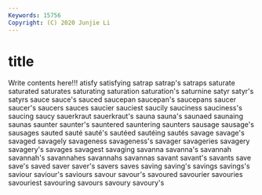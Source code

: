 ```yaml
---
Keywords: 15756
Copyright: (C) 2020 Junjie Li
---
```


# title

Write contents here!!!
atisfy 
satisfying 
satrap 
satrap's 
satraps 
saturate 
saturated 
saturates 
saturating 
saturation
saturation's 
saturnine 
satyr 
satyr's 
satyrs 
sauce 
sauce's 
sauced 
saucepan 
saucepan's
saucepans 
saucer 
saucer's 
saucers 
sauces 
saucier 
sauciest 
saucily 
sauciness 
sauciness's
saucing 
saucy 
sauerkraut 
sauerkraut's 
sauna 
sauna's 
saunaed 
saunaing 
saunas 
saunter
saunter's 
sauntered 
sauntering 
saunters 
sausage 
sausage's 
sausages 
sauted 
sauté 
sauté's
sautéed 
sautéing 
sautés 
savage 
savage's 
savaged 
savagely 
savageness 
savageness's 
savager
savageries 
savagery 
savagery's 
savages 
savagest 
savaging 
savanna 
savanna's 
savannah 
savannah's
savannahes 
savannahs 
savannas 
savant 
savant's 
savants 
save 
save's 
saved 
saver
saver's 
savers 
saves 
saving 
saving's 
savings 
savings's 
saviour 
saviour's 
saviours
savour 
savour's 
savoured 
savourier 
savouries 
savouriest 
savouring 
savours 
savoury 
savoury's
